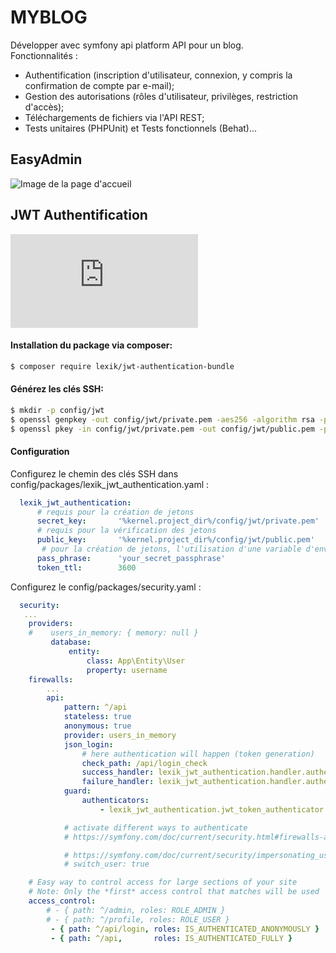 # MYBLOG
Développer avec symfony api platform API pour  un blog.      
Fonctionnalités : 
* Authentification (inscription d'utilisateur, connexion, y compris la confirmation de compte par e-mail);
* Gestion des autorisations (rôles d'utilisateur, privilèges, restriction d'accès); 
* Téléchargements de fichiers via l'API REST;  
* Tests unitaires (PHPUnit) et Tests fonctionnels (Behat)...

## EasyAdmin
![Image de la page d'accueil](https://nsa40.casimages.com/img/2020/03/17/200317015317513266.png)



## JWT Authentification

![LexikJWTAuthenticationBundle](https://github.com/lexik/LexikJWTAuthenticationBundle/blob/master/Resources/doc/index.md)


#### Installation du package via composer:
``` bash
$ composer require lexik/jwt-authentication-bundle
```

#### Générez les clés SSH:

``` bash
$ mkdir -p config/jwt
$ openssl genpkey -out config/jwt/private.pem -aes256 -algorithm rsa -pkeyopt rsa_keygen_bits:4096
$ openssl pkey -in config/jwt/private.pem -out config/jwt/public.pem -pubout
```

#### Configuration

Configurez le chemin des clés SSH dans config/packages/lexik_jwt_authentication.yaml :

``` yaml
  lexik_jwt_authentication:
      # requis pour la création de jetons
      secret_key:       '%kernel.project_dir%/config/jwt/private.pem' 
      # requis pour la vérification des jetons
      public_key:       '%kernel.project_dir%/config/jwt/public.pem'  
       # pour la création de jetons, l'utilisation d'une variable d'environnement est recommandée
      pass_phrase:      'your_secret_passphrase'
      token_ttl:        3600
```

Configurez le config/packages/security.yaml :

``` yaml
  security:
   ...
    providers:
    #    users_in_memory: { memory: null }
         database:
             entity:
                 class: App\Entity\User
                 property: username
    firewalls:
        ...
        api:
            pattern: ^/api
            stateless: true
            anonymous: true
            provider: users_in_memory
            json_login:
                # here authentication will happen (token generation)
                check_path: /api/login_check
                success_handler: lexik_jwt_authentication.handler.authentication_success
                failure_handler: lexik_jwt_authentication.handler.authentication_failure
            guard:
                authenticators:
                    - lexik_jwt_authentication.jwt_token_authenticator

            # activate different ways to authenticate
            # https://symfony.com/doc/current/security.html#firewalls-authentication

            # https://symfony.com/doc/current/security/impersonating_user.html
            # switch_user: true

    # Easy way to control access for large sections of your site
    # Note: Only the *first* access control that matches will be used
    access_control:
        # - { path: ^/admin, roles: ROLE_ADMIN }
        # - { path: ^/profile, roles: ROLE_USER }
         - { path: ^/api/login, roles: IS_AUTHENTICATED_ANONYMOUSLY }
         - { path: ^/api,       roles: IS_AUTHENTICATED_FULLY }
```
